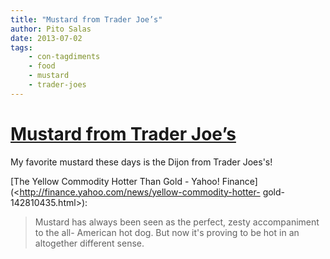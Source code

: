 ```yaml
---
title: "Mustard from Trader Joe’s"
author: Pito Salas
date: 2013-07-02
tags:
    - con-tagdiments
    - food
    - mustard
    - trader-joes
---
```

# [Mustard from Trader Joe’s](None)




My favorite mustard these days is the Dijon from Trader Joes's!

[The Yellow Commodity Hotter Than Gold - Yahoo!
Finance](<http://finance.yahoo.com/news/yellow-commodity-hotter-
gold-142810435.html>):

> Mustard has always been seen as the perfect, zesty accompaniment to the all-
> American hot dog. But now it's proving to be hot in an altogether different
> sense.




